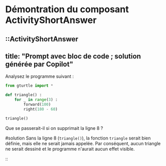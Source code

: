 # Démontration du composant ActivityShortAnswer


::ActivityShortAnswer
---
title: "Prompt avec bloc de code ; solution générée par Copilot"
---

Analysez le programme suivant :
```python
from gturtle import *

def triangle() :
    for _ in range(3) :
        forward(100)
        right(180 - 60)

triangle()
```

Que se passerait-il si on supprimait la ligne 8 ?

#solution
Sans la ligne 8 (`triangle()`), la fonction `triangle` serait bien définie, mais elle ne serait jamais appelée. Par conséquent, aucun triangle ne serait dessiné et le programme n'aurait aucun effet visible.

::
